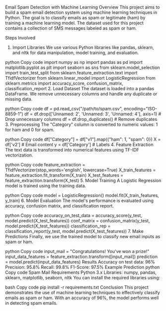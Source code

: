 Email Spam Detection with Machine Learning
Overview
This project aims to build a spam email detection system using machine learning techniques in Python. The goal is to classify emails as spam or legitimate (ham) by training a machine learning model. The dataset used for this project contains a collection of SMS messages labeled as spam or ham.

Steps Involved
1. Import Libraries
We use various Python libraries like pandas, sklearn, and nltk for data manipulation, model training, and evaluation.

python
Copy code
import numpy as np
import pandas as pd
import matplotlib.pyplot as plt
import seaborn as sns
from sklearn.model_selection import train_test_split
from sklearn.feature_extraction.text import TfidfVectorizer
from sklearn.linear_model import LogisticRegression
from sklearn.metrics import accuracy_score, confusion_matrix, classification_report
2. Load Dataset
The dataset is loaded into a pandas DataFrame. We remove unnecessary columns and handle any duplicate or missing data.

python
Copy code
df = pd.read_csv("/path/to/spam.csv", encoding="ISO-8859-1")
df = df.drop(['Unnamed: 2', 'Unnamed: 3', 'Unnamed: 4'], axis=1)  # Drop unnecessary columns
df = df.drop_duplicates()  # Remove duplicates
3. Preprocessing
The "Category" column is converted to numeric values: 1 for ham and 0 for spam.

python
Copy code
df["Category"] = df["v1"].map({"ham": 1, "spam": 0})
X = df['v2']  # Email content
y = df['Category']  # Labels
4. Feature Extraction
The text data is transformed into numerical features using TF-IDF vectorization.

python
Copy code
feature_extraction = TfidfVectorizer(stop_words='english', lowercase=True)
X_train_features = feature_extraction.fit_transform(X_train)
X_test_features = feature_extraction.transform(X_test)
5. Model Training
A Logistic Regression model is trained using the training data.

python
Copy code
model = LogisticRegression()
model.fit(X_train_features, y_train)
6. Model Evaluation
The model's performance is evaluated using accuracy, confusion matrix, and classification report.

python
Copy code
accuracy_on_test_data = accuracy_score(y_test, model.predict(X_test_features))
conf_matrix = confusion_matrix(y_test, model.predict(X_test_features))
classification_rep = classification_report(y_test, model.predict(X_test_features))
7. Make Predictions
Finally, we use the trained model to classify new email inputs as spam or ham.

python
Copy code
input_mail = "Congratulations! You've won a prize!"
input_data_features = feature_extraction.transform([input_mail])
prediction = model.predict(input_data_features)
Results
Accuracy on test data: 96%
Precision: 95.8%
Recall: 99.8%
F1-Score: 97.5%
Example Prediction
python
Copy code
Spam Mail
Requirements
Python 3.x
Libraries: numpy, pandas, sklearn, matplotlib, seaborn, nltk
You can install the required libraries using:

bash
Copy code
pip install -r requirements.txt
Conclusion
This project demonstrates the use of machine learning techniques to effectively classify emails as spam or ham. With an accuracy of 96%, the model performs well in detecting spam emails.
